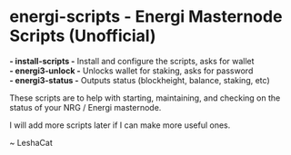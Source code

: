 # energi-scripts - Energi Masternode Scripts (Unofficial)

**- install-scripts -** Install and configure the scripts, asks for wallet<br />
**- energi3-unlock -** Unlocks wallet for staking, asks for password<br />
**- energi3-status -** Outputs status (blockheight, balance, staking, etc)<br />

These scripts are to help with starting, maintaining, and checking on the status of your NRG / Energi masternode.

I will add more scripts later if I can make more useful ones.

~ LeshaCat
